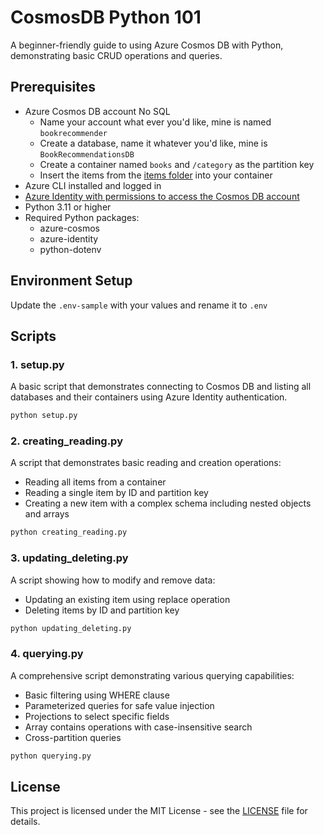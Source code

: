 # CosmosDB Python 101

A beginner-friendly guide to using Azure Cosmos DB with Python, demonstrating basic CRUD operations and queries.

## Prerequisites

- Azure Cosmos DB account No SQL
  - Name your account what ever you'd like, mine is named `bookrecommender`
  - Create a database, name it whatever you'd like, mine is `BookRecommendationsDB`
  - Create a container named `books` and `/category` as the partition key
  - Insert the items from the [items folder](items/) into your container
- Azure CLI installed and logged in
- [Azure Identity with permissions to access the Cosmos DB account](https://learn.microsoft.com/azure/cosmos-db/nosql/security/how-to-grant-data-plane-role-based-access?tabs=built-in-definition%2Ccsharp&pivots=azure-interface-cli)
- Python 3.11 or higher
- Required Python packages:
  - azure-cosmos
  - azure-identity
  - python-dotenv

## Environment Setup

Update the `.env-sample` with your values and rename it to `.env`

## Scripts

### 1. setup.py

A basic script that demonstrates connecting to Cosmos DB and listing all databases and their containers using Azure Identity authentication.

```sh
python setup.py
```

### 2. creating_reading.py

A script that demonstrates basic reading and creation operations:

- Reading all items from a container
- Reading a single item by ID and partition key
- Creating a new item with a complex schema including nested objects and arrays

```sh
python creating_reading.py
```

### 3. updating_deleting.py

A script showing how to modify and remove data:

- Updating an existing item using replace operation
- Deleting items by ID and partition key

```sh
python updating_deleting.py
```

### 4. querying.py

A comprehensive script demonstrating various querying capabilities:

- Basic filtering using WHERE clause
- Parameterized queries for safe value injection
- Projections to select specific fields
- Array contains operations with case-insensitive search
- Cross-partition queries

```sh
python querying.py
```


## License

This project is licensed under the MIT License - see the [LICENSE](LICENSE) file for details.
